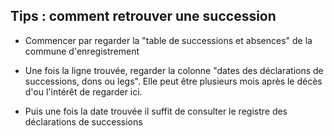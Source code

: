 ## Tips : comment retrouver une succession

- Commencer par regarder la "table de successions et absences" de la commune d'enregistrement

- Une fois la ligne trouvée, regarder la colonne "dates des déclarations de successions, dons ou legs". Elle peut être plusieurs mois après le décès d'ou l'intérêt de regarder ici.

- Puis une fois la date trouvée il suffit de consulter le registre des déclarations de successions
